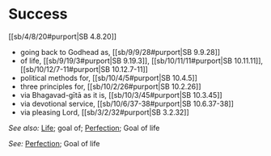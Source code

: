 # Success

[[sb/4/8/20#purport|SB 4.8.20]]

* going back to Godhead as, [[sb/9/9/28#purport|SB 9.9.28]]
* of life, [[sb/9/19/3#purport|SB 9.19.3]], [[sb/10/11/11#purport|SB 10.11.11]], [[sb/10/12/7-11#purport|SB 10.12.7-11]]
* political methods for, [[sb/10/4/5#purport|SB 10.4.5]]
* three principles for, [[sb/10/2/26#purport|SB 10.2.26]]
* via Bhagavad-gītā as it is, [[sb/10/3/45#purport|SB 10.3.45]]
* via devotional service, [[sb/10/6/37-38#purport|SB 10.6.37-38]]
* via pleasing Lord, [[sb/3/2/32#purport|SB 3.2.32]]

*See also:* [Life](entries/life.md); goal of; [Perfection](entries/perfection.md); Goal of life

*See:* [Perfection](entries/perfection.md); Goal of life

